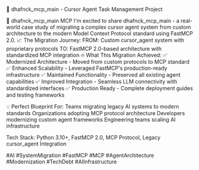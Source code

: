 🔄 dhafnck_mcp_main - Cursor Agent Task Management Project

🚀 dhafnck_mcp_main MCP
I'm excited to share dhafnck_mcp_main - a real-world case study of migrating a complex cursor agent system from custom architecture to the modern Model Context Protocol standard using FastMCP 2.0.
📈 The Migration Journey:
FROM: Custom cursor_agent system with proprietary protocols
TO: FastMCP 2.0-based architecture with standardized MCP integration
🔥 What This Migration Achieved:
✅ Modernized Architecture - Moved from custom protocols to MCP standard
✅ Enhanced Scalability - Leveraged FastMCP's production-ready infrastructure
✅ Maintained Functionality - Preserved all existing agent capabilities
✅ Improved Integration - Seamless LLM connectivity with standardized interfaces
✅ Production Ready - Complete deployment guides and testing frameworks

💡 Perfect Blueprint For:
Teams migrating legacy AI systems to modern standards
Organizations adopting MCP protocol architecture
Developers modernizing custom agent frameworks
Engineering teams scaling AI infrastructure

Tech Stack: Python 3.10+, FastMCP 2.0, MCP Protocol, Legacy cursor_agent Integration

#AI #SystemMigration #FastMCP #MCP #AgentArchitecture #Modernization #TechDebt #AIInfrastructure